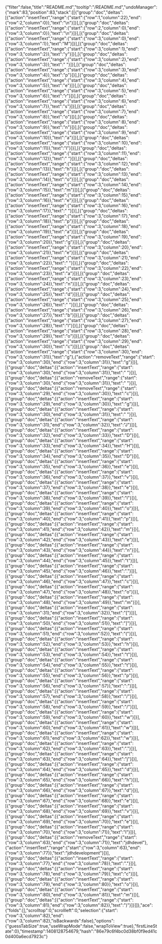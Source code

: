 {"filter":false,"title":"README.md","tooltip":"/README.md","undoManager":{"mark":83,"position":83,"stack":[[{"group":"doc","deltas":[{"action":"insertText","range":{"start":{"row":1,"column":22},"end":{"row":2,"column":0}},"text":"\n"}]}],[{"group":"doc","deltas":[{"action":"insertText","range":{"start":{"row":2,"column":0},"end":{"row":3,"column":0}},"text":"\n"}]}],[{"group":"doc","deltas":[{"action":"insertText","range":{"start":{"row":3,"column":0},"end":{"row":3,"column":1}},"text":"M"}]}],[{"group":"doc","deltas":[{"action":"insertText","range":{"start":{"row":3,"column":1},"end":{"row":3,"column":2}},"text":"y"}]}],[{"group":"doc","deltas":[{"action":"insertText","range":{"start":{"row":3,"column":2},"end":{"row":3,"column":3}},"text":" "}]}],[{"group":"doc","deltas":[{"action":"insertText","range":{"start":{"row":3,"column":3},"end":{"row":3,"column":4}},"text":"p"}]}],[{"group":"doc","deltas":[{"action":"insertText","range":{"start":{"row":3,"column":4},"end":{"row":3,"column":5}},"text":"e"}]}],[{"group":"doc","deltas":[{"action":"insertText","range":{"start":{"row":3,"column":5},"end":{"row":3,"column":6}},"text":"r"}]}],[{"group":"doc","deltas":[{"action":"insertText","range":{"start":{"row":3,"column":6},"end":{"row":3,"column":7}},"text":"s"}]}],[{"group":"doc","deltas":[{"action":"insertText","range":{"start":{"row":3,"column":7},"end":{"row":3,"column":8}},"text":"o"}]}],[{"group":"doc","deltas":[{"action":"insertText","range":{"start":{"row":3,"column":8},"end":{"row":3,"column":9}},"text":"n"}]}],[{"group":"doc","deltas":[{"action":"insertText","range":{"start":{"row":3,"column":9},"end":{"row":3,"column":10}},"text":"a"}]}],[{"group":"doc","deltas":[{"action":"insertText","range":{"start":{"row":3,"column":10},"end":{"row":3,"column":11}},"text":"l"}]}],[{"group":"doc","deltas":[{"action":"insertText","range":{"start":{"row":3,"column":11},"end":{"row":3,"column":12}},"text":" "}]}],[{"group":"doc","deltas":[{"action":"insertText","range":{"start":{"row":3,"column":12},"end":{"row":3,"column":13}},"text":"h"}]}],[{"group":"doc","deltas":[{"action":"insertText","range":{"start":{"row":3,"column":13},"end":{"row":3,"column":14}},"text":"o"}]}],[{"group":"doc","deltas":[{"action":"insertText","range":{"start":{"row":3,"column":14},"end":{"row":3,"column":15}},"text":"m"}]}],[{"group":"doc","deltas":[{"action":"insertText","range":{"start":{"row":3,"column":15},"end":{"row":3,"column":16}},"text":"e"}]}],[{"group":"doc","deltas":[{"action":"insertText","range":{"start":{"row":3,"column":16},"end":{"row":3,"column":17}},"text":" "}]}],[{"group":"doc","deltas":[{"action":"insertText","range":{"start":{"row":3,"column":17},"end":{"row":3,"column":18}},"text":"p"}]}],[{"group":"doc","deltas":[{"action":"insertText","range":{"start":{"row":3,"column":18},"end":{"row":3,"column":19}},"text":"a"}]}],[{"group":"doc","deltas":[{"action":"insertText","range":{"start":{"row":3,"column":19},"end":{"row":3,"column":20}},"text":"g"}]}],[{"group":"doc","deltas":[{"action":"insertText","range":{"start":{"row":3,"column":20},"end":{"row":3,"column":21}},"text":"e"}]}],[{"group":"doc","deltas":[{"action":"insertText","range":{"start":{"row":3,"column":21},"end":{"row":3,"column":22}},"text":" "}]}],[{"group":"doc","deltas":[{"action":"insertText","range":{"start":{"row":3,"column":22},"end":{"row":3,"column":23}},"text":"a"}]}],[{"group":"doc","deltas":[{"action":"insertText","range":{"start":{"row":3,"column":23},"end":{"row":3,"column":24}},"text":"n"}]}],[{"group":"doc","deltas":[{"action":"insertText","range":{"start":{"row":3,"column":24},"end":{"row":3,"column":25}},"text":"d"}]}],[{"group":"doc","deltas":[{"action":"insertText","range":{"start":{"row":3,"column":25},"end":{"row":3,"column":26}},"text":" "}]}],[{"group":"doc","deltas":[{"action":"insertText","range":{"start":{"row":3,"column":26},"end":{"row":3,"column":27}},"text":"b"}]}],[{"group":"doc","deltas":[{"action":"insertText","range":{"start":{"row":3,"column":27},"end":{"row":3,"column":28}},"text":"l"}]}],[{"group":"doc","deltas":[{"action":"insertText","range":{"start":{"row":3,"column":28},"end":{"row":3,"column":29}},"text":"o"}]}],[{"group":"doc","deltas":[{"action":"insertText","range":{"start":{"row":3,"column":29},"end":{"row":3,"column":30}},"text":"c"}]}],[{"group":"doc","deltas":[{"action":"insertText","range":{"start":{"row":3,"column":30},"end":{"row":3,"column":31}},"text":"g"},{"action":"removeText","range":{"start":{"row":3,"column":30},"end":{"row":3,"column":31}},"text":"g"}]}],[{"group":"doc","deltas":[{"action":"insertText","range":{"start":{"row":3,"column":30},"end":{"row":3,"column":31}},"text":" "}]}],[{"group":"doc","deltas":[{"action":"removeText","range":{"start":{"row":3,"column":30},"end":{"row":3,"column":31}},"text":" "}]}],[{"group":"doc","deltas":[{"action":"removeText","range":{"start":{"row":3,"column":29},"end":{"row":3,"column":30}},"text":"c"}]}],[{"group":"doc","deltas":[{"action":"insertText","range":{"start":{"row":3,"column":29},"end":{"row":3,"column":30}},"text":"g"}]}],[{"group":"doc","deltas":[{"action":"insertText","range":{"start":{"row":3,"column":30},"end":{"row":3,"column":31}},"text":" "}]}],[{"group":"doc","deltas":[{"action":"insertText","range":{"start":{"row":3,"column":31},"end":{"row":3,"column":32}},"text":"J"}]}],[{"group":"doc","deltas":[{"action":"insertText","range":{"start":{"row":3,"column":32},"end":{"row":3,"column":33}},"text":"D"}]}],[{"group":"doc","deltas":[{"action":"insertText","range":{"start":{"row":3,"column":33},"end":{"row":3,"column":34}},"text":"H"}]}],[{"group":"doc","deltas":[{"action":"insertText","range":{"start":{"row":3,"column":34},"end":{"row":3,"column":35}},"text":"D"}]}],[{"group":"doc","deltas":[{"action":"insertText","range":{"start":{"row":3,"column":35},"end":{"row":3,"column":36}},"text":"e"}]}],[{"group":"doc","deltas":[{"action":"insertText","range":{"start":{"row":3,"column":36},"end":{"row":3,"column":37}},"text":"v"}]}],[{"group":"doc","deltas":[{"action":"insertText","range":{"start":{"row":3,"column":37},"end":{"row":3,"column":38}},"text":"e"}]}],[{"group":"doc","deltas":[{"action":"insertText","range":{"start":{"row":3,"column":38},"end":{"row":3,"column":39}},"text":"l"}]}],[{"group":"doc","deltas":[{"action":"insertText","range":{"start":{"row":3,"column":39},"end":{"row":3,"column":40}},"text":"o"}]}],[{"group":"doc","deltas":[{"action":"insertText","range":{"start":{"row":3,"column":40},"end":{"row":3,"column":41}},"text":"p"}]}],[{"group":"doc","deltas":[{"action":"insertText","range":{"start":{"row":3,"column":41},"end":{"row":3,"column":42}},"text":"m"}]}],[{"group":"doc","deltas":[{"action":"insertText","range":{"start":{"row":3,"column":42},"end":{"row":3,"column":43}},"text":"e"}]}],[{"group":"doc","deltas":[{"action":"insertText","range":{"start":{"row":3,"column":43},"end":{"row":3,"column":44}},"text":"n"}]}],[{"group":"doc","deltas":[{"action":"insertText","range":{"start":{"row":3,"column":44},"end":{"row":3,"column":45}},"text":"t"}]}],[{"group":"doc","deltas":[{"action":"insertText","range":{"start":{"row":3,"column":45},"end":{"row":3,"column":46}},"text":"."}]}],[{"group":"doc","deltas":[{"action":"insertText","range":{"start":{"row":3,"column":46},"end":{"row":3,"column":47}},"text":"c"}]}],[{"group":"doc","deltas":[{"action":"insertText","range":{"start":{"row":3,"column":47},"end":{"row":3,"column":48}},"text":"o"}]}],[{"group":"doc","deltas":[{"action":"insertText","range":{"start":{"row":3,"column":48},"end":{"row":3,"column":49}},"text":"m"}]}],[{"group":"doc","deltas":[{"action":"insertText","range":{"start":{"row":3,"column":31},"end":{"row":3,"column":32}},"text":"["}]}],[{"group":"doc","deltas":[{"action":"insertText","range":{"start":{"row":3,"column":50},"end":{"row":3,"column":51}},"text":"]"}]}],[{"group":"doc","deltas":[{"action":"insertText","range":{"start":{"row":3,"column":51},"end":{"row":3,"column":52}},"text":"("}]}],[{"group":"doc","deltas":[{"action":"insertText","range":{"start":{"row":3,"column":52},"end":{"row":3,"column":53}},"text":"h"}]}],[{"group":"doc","deltas":[{"action":"insertText","range":{"start":{"row":3,"column":53},"end":{"row":3,"column":54}},"text":"t"}]}],[{"group":"doc","deltas":[{"action":"insertText","range":{"start":{"row":3,"column":54},"end":{"row":3,"column":55}},"text":"t"}]}],[{"group":"doc","deltas":[{"action":"insertText","range":{"start":{"row":3,"column":55},"end":{"row":3,"column":56}},"text":"p"}]}],[{"group":"doc","deltas":[{"action":"insertText","range":{"start":{"row":3,"column":56},"end":{"row":3,"column":57}},"text":":"}]}],[{"group":"doc","deltas":[{"action":"insertText","range":{"start":{"row":3,"column":57},"end":{"row":3,"column":58}},"text":"/"}]}],[{"group":"doc","deltas":[{"action":"insertText","range":{"start":{"row":3,"column":58},"end":{"row":3,"column":59}},"text":"/"}]}],[{"group":"doc","deltas":[{"action":"insertText","range":{"start":{"row":3,"column":59},"end":{"row":3,"column":60}},"text":"w"}]}],[{"group":"doc","deltas":[{"action":"insertText","range":{"start":{"row":3,"column":60},"end":{"row":3,"column":61}},"text":"w"}]}],[{"group":"doc","deltas":[{"action":"insertText","range":{"start":{"row":3,"column":61},"end":{"row":3,"column":62}},"text":"w"}]}],[{"group":"doc","deltas":[{"action":"insertText","range":{"start":{"row":3,"column":62},"end":{"row":3,"column":63}},"text":"."}]}],[{"group":"doc","deltas":[{"action":"insertText","range":{"start":{"row":3,"column":63},"end":{"row":3,"column":64}},"text":"j"}]}],[{"group":"doc","deltas":[{"action":"insertText","range":{"start":{"row":3,"column":64},"end":{"row":3,"column":65}},"text":"d"}]}],[{"group":"doc","deltas":[{"action":"insertText","range":{"start":{"row":3,"column":65},"end":{"row":3,"column":66}},"text":"h"}]}],[{"group":"doc","deltas":[{"action":"insertText","range":{"start":{"row":3,"column":66},"end":{"row":3,"column":67}},"text":"d"}]}],[{"group":"doc","deltas":[{"action":"insertText","range":{"start":{"row":3,"column":67},"end":{"row":3,"column":68}},"text":"e"}]}],[{"group":"doc","deltas":[{"action":"insertText","range":{"start":{"row":3,"column":68},"end":{"row":3,"column":69}},"text":"v"}]}],[{"group":"doc","deltas":[{"action":"insertText","range":{"start":{"row":3,"column":69},"end":{"row":3,"column":70}},"text":"e"}]}],[{"group":"doc","deltas":[{"action":"insertText","range":{"start":{"row":3,"column":70},"end":{"row":3,"column":71}},"text":"l"}]}],[{"group":"doc","deltas":[{"action":"removeText","range":{"start":{"row":3,"column":63},"end":{"row":3,"column":71}},"text":"jdhdevel"},{"action":"insertText","range":{"start":{"row":3,"column":63},"end":{"row":3,"column":77}},"text":"jdhdevelopment"}]}],[{"group":"doc","deltas":[{"action":"insertText","range":{"start":{"row":3,"column":77},"end":{"row":3,"column":78}},"text":"."}]}],[{"group":"doc","deltas":[{"action":"insertText","range":{"start":{"row":3,"column":78},"end":{"row":3,"column":79}},"text":"c"}]}],[{"group":"doc","deltas":[{"action":"insertText","range":{"start":{"row":3,"column":79},"end":{"row":3,"column":80}},"text":"o"}]}],[{"group":"doc","deltas":[{"action":"insertText","range":{"start":{"row":3,"column":80},"end":{"row":3,"column":81}},"text":"m"}]}],[{"group":"doc","deltas":[{"action":"insertText","range":{"start":{"row":3,"column":81},"end":{"row":3,"column":82}},"text":")"}]}]]},"ace":{"folds":[],"scrolltop":0,"scrollleft":0,"selection":{"start":{"row":3,"column":82},"end":{"row":3,"column":82},"isBackwards":false},"options":{"guessTabSize":true,"useWrapMode":false,"wrapToView":true},"firstLineState":0},"timestamp":1408128754679,"hash":"86e79c6f4bc0d38bf0f9ed41c0d400a6ecd7923c"}